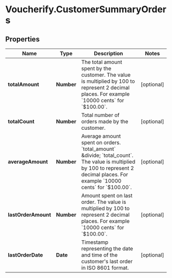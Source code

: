 # Voucherify.CustomerSummaryOrders

## Properties

Name | Type | Description | Notes
------------ | ------------- | ------------- | -------------
**totalAmount** | **Number** | The total amount spent by the customer. The value is multiplied by 100 to represent 2 decimal places. For example &#x60;10000 cents&#x60; for &#x60;$100.00&#x60;. | [optional] 
**totalCount** | **Number** | Total number of orders made by the customer. | [optional] 
**averageAmount** | **Number** | Average amount spent on orders. &#x60;total_amount&#x60; &amp;divide; &#x60;total_count&#x60;. The value is multiplied by 100 to represent 2 decimal places. For example &#x60;10000 cents&#x60; for &#x60;$100.00&#x60;. | [optional] 
**lastOrderAmount** | **Number** | Amount spent on last order. The value is multiplied by 100 to represent 2 decimal places. For example &#x60;10000 cents&#x60; for &#x60;$100.00&#x60;. | [optional] 
**lastOrderDate** | **Date** | Timestamp representing the date and time of the customer&#39;s last order in ISO 8601 format. | [optional] 


